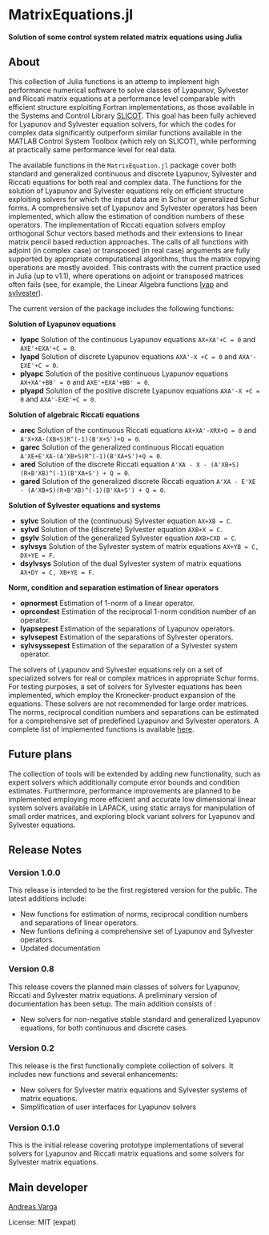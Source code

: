 # MatrixEquations.jl
**Solution of some control system related matrix equations using Julia**

## About
This collection of Julia functions is an attemp to implement high performance
numerical software to solve classes of Lyapunov, Sylvester and Riccati matrix equations
at a performance level comparable with efficient structure exploiting Fortran implementations, as those available in the Systems and Control Library [SLICOT](http://slicot.org/).
This goal has been fully achieved for Lyapunov and Sylvester equation solvers, for which the
codes for complex data significantly outperform similar functions available in
the MATLAB Control System Toolbox (which rely on SLICOT), while performing at
practically same performance level for real data.

The available functions in the `MatrixEquation.jl` package cover both standard
and generalized continuous and discrete Lyapunov, Sylvester and Riccati equations for both real and complex data. The functions for the solution of Lyapunov and Sylvester equations rely on efficient structure
exploiting solvers for which the input data are in Schur or generalized Schur forms. A comprehensive set of Lyapunov and Sylvester operators has been implemented, which allow the estimation of condition numbers of these operators. The implementation of Riccati equation solvers employ orthogonal Schur vectors
based methods and their extensions to linear matrix pencil based reduction approaches. The calls of all functions with adjoint (in complex case) or transposed (in real case) arguments are fully supported by appropriate computational algorithms, thus the matrix copying operations are mostly avoided.  This contrasts with the current practice used in Julia (up to v1.1), where operations on adjoint or transposed matrices often fails (see, for example, the Linear Algebra functions [lyap](https://docs.julialang.org/en/v1.1/stdlib/LinearAlgebra/#LinearAlgebra.lyap) and [sylvester](https://docs.julialang.org/en/v1.1/stdlib/LinearAlgebra/#LinearAlgebra.sylvester)).   

The current version of the package includes the following functions:


**Solution of Lyapunov equations**
 * **lyapc** 	 Solution of the continuous Lyapunov equations `AX+XA'+C = 0` and `AXE'+EXA'+C = 0`.
 * **lyapd**	 Solution of discrete Lyapunov equations `AXA'-X +C = 0` and `AXA'-EXE'+C = 0`.
 * **plyapc**  Solution of the positive continuous Lyapunov equations `AX+XA'+BB' = 0` and `AXE'+EXA'+BB' = 0`.
 * **plyapd**	 Solution of the positive discrete Lyapunov equations `AXA'-X +C = 0` and `AXA'-EXE'+C = 0`.

 **Solution of algebraic  Riccati equations**
  * **arec**	  Solution of the continuous Riccati equations `AX+XA'-XRX+Q = 0` and
 `A'X+XA-(XB+S)R^(-1)(B'X+S')+Q = 0`.
  * **garec** 	 Solution of the generalized continuous Riccati equation
 `A'XE+E'XA-(A'XB+S)R^(-1)(B'XA+S')+Q = 0`.
 * **ared**	 Solution of the discrete Riccati equation
 `A'XA - X - (A'XB+S)(R+B'XB)^(-1)(B'XA+S') + Q = 0`.
 * **gared**	  Solution of the generalized discrete Riccati equation
 `A'XA - E'XE - (A'XB+S)(R+B'XB)^(-1)(B'XA+S') + Q = 0`.

 **Solution of Sylvester equations and systems**
   * **sylvc**	 Solution of the (continuous) Sylvester equation `AX+XB = C`.
   * **sylvd**	 Solution of the (discrete) Sylvester equation `AXB+X = C`.
   * **gsylv**	 Solution of the generalized Sylvester equation `AXB+CXD = C`.
   * **sylvsys**	 Solution of the Sylvester system of matrix equations `AX+YB = C, DX+YE = F`.
   * **dsylvsys**	 Solution of the dual Sylvester system of matrix equations `AX+DY = C, XB+YE = F`.

   **Norm, condition and separation estimation of linear operators**
   * **opnormest** Estimation of 1-norm of a linear operator.
   * **oprcondest** Estimation of the reciprocal 1-norm condition number of an operator.
   * **lyapsepest** Estimation of the separations of Lyapunov operators.
   * **sylvsepest** Estimation of the separations of Sylvester operators.
   * **sylvsyssepest** Estimation of the separation of a Sylvester system operator.

The solvers of Lyapunov and Sylvester equations rely on a set of specialized solvers for real or complex matrices in appropriate Schur forms. For testing purposes, a set of solvers for Sylvester equations has been implemented, which employ the Kronecker-product expansion of the equations. These solvers are not recommended for large order matrices. The norms, reciprocal condition numbers and separations can be estimated for a comprehensive set of predefined Lyapunov and Sylvester operators. A complete list of implemented functions is available [here](https://sites.google.com/site/andreasvargacontact/home/software/matrix-equations-in-julia).

## Future plans
The collection of tools will be extended by adding new functionality, such as expert solvers which additionally compute error bounds and condition estimates. Furthermore, performance improvements are planned to be implemented employing more efficient and accurate low dimensional linear system solvers available in LAPACK, using static arrays for manipulation of small order matrices, and exploring block variant solvers for Lyapunov and Sylvester equations.

## Release Notes

### Version 1.0.0

This release is intended to be the first registered version for the public. The latest additions include:

- New functions for estimation of norms, reciprocal condition numbers and separations of linear operators.
- New funtions defining a comprehensive set of Lyapunov and Sylvester operators.
- Updated documentation

### Version 0.8

This release covers the planned main classes of solvers for Lyapunov, Riccati and Sylvester matrix equations. A preliminary version of documentation has been setup. The main addition consists of :

- New solvers for non-negative stable standard and generalized Lyapunov equations, for both continuous and discrete cases.

### Version 0.2

This release is the first functionally complete collection of solvers. It includes new functions and several enhancements:

- New solvers for Sylvester matrix equations and Sylvester systems of matrix equations.
- Simplification of user interfaces for Lyapunov solvers

### Version 0.1.0

This is the initial release covering prototype implementations of several solvers for Lyapunov and Riccati matrix equations and some solvers for Sylvester matrix equations.

## Main developer

[Andreas Varga](https://sites.google.com/site/andreasvargacontact/home)

License: MIT (expat)
